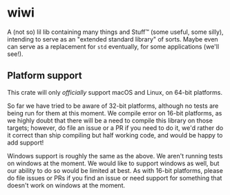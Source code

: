 # wiwi

A (not so) lil lib containing many things and Stuff&trade; (some useful, some silly), intending to serve as an "extended standard library" of sorts. Maybe even can serve as a replacement for `std` eventually, for some applications (we'll see!).

<!-- ### Stable vs unstable features -->
<!-- TODO: figure out unstable features and stuffs -->

## Platform support

This crate will only _officially_ support macOS and Linux, on 64-bit platforms.

So far we have tried to be aware of 32-bit platforms, although no tests are being run for them at this moment. We compile error on 16-bit platforms, as we highly doubt that there will be a need to compile this library on those targets; however, do file an issue or a PR if you need to do it, we'd rather do it correct than ship compiling but half working code, and would be happy to add support!

Windows support is roughly the same as the above. We aren't running tests on windows at the moment. We would like to support windows as well, but our ability to do so would be limited at best. As with 16-bit platforms, please do file issues or PRs if you find an issue or need support for something that doesn't work on windows at the moment.
